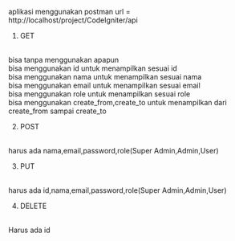 aplikasi menggunakan postman
url = http://localhost/project/CodeIgniter/api
1. GET
<br>
bisa tanpa menggunakan apapun
<br>
bisa menggunakan id untuk menampilkan sesuai id
<br>
bisa menggunakan nama untuk menampilkan sesuai nama
<br>
bisa menggunakan email untuk menampilkan sesuai email
<br>
bisa menggunakan role untuk menampilkan sesuai role
<br>
bisa menggunakan create_from,create_to untuk menampilkan dari create_from sampai create_to
<br>

2. POST
<br>
harus ada nama,email,password,role(Super Admin,Admin,User)
<br>

3. PUT
<br>
harus ada id,nama,email,password,role(Super Admin,Admin,User)
<br>

4. DELETE
<br>
Harus ada id
